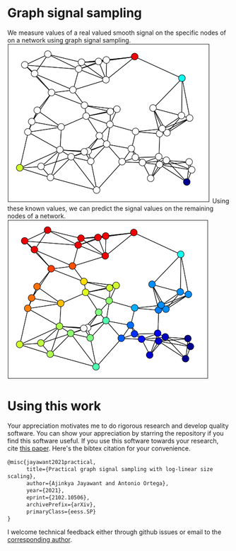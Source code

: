 # Graph signal sampling

We measure values of a real valued smooth signal on the specific nodes of on a network using graph signal sampling.
![](figures/samples.png)
Using these known values, we can predict the signal values on the remaining nodes of a network.
![](figures/signal.png)

# Using this work

Your appreciation motivates me to do rigorous research and develop quality software. You can show your appreciation by starring the repository if you find this software useful. If you use this software towards your research, cite [this paper](https://arxiv.org/abs/2102.10506). Here's the bibtex citation for your convenience.

```
@misc{jayawant2021practical,
      title={Practical graph signal sampling with log-linear size scaling},
      author={Ajinkya Jayawant and Antonio Ortega},
      year={2021},
      eprint={2102.10506},
      archivePrefix={arXiv},
      primaryClass={eess.SP}
}
```

I welcome technical feedback either through github issues or email to the [corresponding author](https://arxiv.org/pdf/2102.10506.pdf).